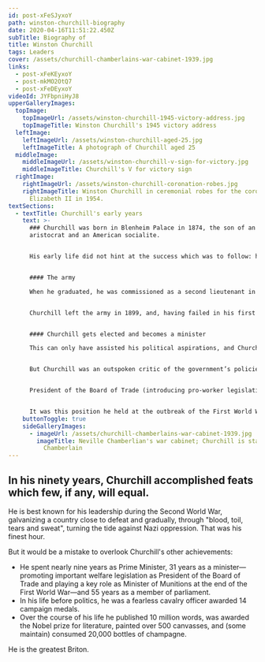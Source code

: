 ```yaml
---
id: post-xFeSJyxoY
path: winston-churchill-biography
date: 2020-04-16T11:51:22.450Z
subTitle: Biography of
title: Winston Churchill
tags: Leaders
cover: /assets/churchill-chamberlains-war-cabinet-1939.jpg
links:
  - post-xFeKEyxoY
  - post-mkMO2OtQ7
  - post-xFeDEyxoY
videoId: JYFbpniHyJ8
upperGalleryImages:
  topImage:
    topImageUrl: /assets/winston-churchill-1945-victory-address.jpg
    topImageTitle: Winston Churchill's 1945 victory address
  leftImage:
    leftImageUrl: /assets/winston-churchill-aged-25.jpg
    leftImageTitle: A photograph of Churchill aged 25
  middleImage:
    middleImageUrl: /assets/winston-churchill-v-sign-for-victory.jpg
    middleImageTitle: Churchill's V for victory sign
  rightImage:
    rightImageUrl: /assets/winston-churchill-coronation-robes.jpg
    rightImageTitle: Winston Churchill in ceremonial robes for the coronation of
      Elizabeth II in 1954.
textSections:
  - textTitle: Churchill's early years
    text: >-
      ### Churchill was born in Blenheim Palace in 1874, the son of an English
      aristocrat and an American socialite.


      His early life did not hint at the success which was to follow: he did poorly at school, was hindered by a speech impediment, and took three attempts to pass the entrance exams for the Royal Military College.


      #### The army

      When he graduated, he was commissioned as a second lieutenant in the 4th Hussars. With his pay unable to meet his expenses, Churchill embarked on a bold strategy of actively seeking out front line, in particular in Cuba, India and the Sudan, and reporting on the action for the national press.


      Churchill left the army in 1899, and, having failed in his first attempt at election to the House of Commons, went to South Africa as a war correspondent. Here, Churchill’s insatiable desire for action saw him made a prisoner of war; his subsequent escape, and 300-mile journey to safety, made him a national hero for a period.


      #### Churchill gets elected and becomes a minister

      This can only have assisted his political aspirations, and Churchill was duly elected as a conservative member of parliament in 1900.


      But Churchill was an outspoken critic of the government’s policies, and he crossed the floor and became a liberal in 1904. He thereafter served as:


      President of the Board of Trade (introducing pro-worker legislation), Home Secretary (exciting controversy by his actions in the Tonypandy Riot and Siege of Sidney Street in East London) and then,in 1911, First Lord of the Admiralty.


      It was this position he held at the outbreak of the First World War.
    buttonToggle: true
    sideGalleryImages:
      - imageUrl: /assets/churchill-chamberlains-war-cabinet-1939.jpg
        imageTitle: Neville Chamberlian's war cabinet; Churchill is standing behind
          Chamberlain
---
```


## In his ninety years, Churchill accomplished feats which few, if any, will equal.

He is best known for his leadership during the Second World War, galvanizing a country close to defeat and gradually, through "blood, toil, tears and sweat", turning the tide against Nazi oppression. That was his finest hour.

But it would be a mistake to overlook Churchill's other achievements:

- He spent nearly nine years as Prime Minister, 31 years as a minister—promoting important welfare legislation as President of the Board of Trade and playing a key role as Minister of Munitions at the end of the First World War—and 55 years as a member of parliament.
- In his life before politics, he was a fearless cavalry officer awarded 14 campaign medals.
- Over the course of his life he published 10 million words, was awarded the Nobel prize for literature, painted over 500 canvasses, and (some maintain) consumed 20,000 bottles of champagne.

He is the greatest Briton.
